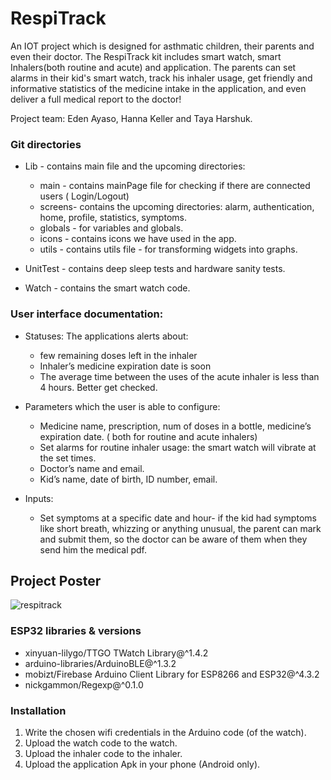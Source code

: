 # RespiTrack
An IOT project which is designed for asthmatic children, their parents and even their doctor.
The RespiTrack kit includes smart watch, smart Inhalers(both routine and acute) and application. 
The parents can set alarms in their kid's smart watch, track his inhaler usage, get friendly and informative statistics of the medicine intake 
in the application, and even deliver a full medical report to the doctor!

Project team: Eden Ayaso, Hanna Keller and Taya Harshuk.


### Git directories
- Lib - contains main file and the upcoming directories:
   - main - contains mainPage file for checking if there are connected users ( Login/Logout)
   - screens- contains the upcoming directories: alarm, authentication, home, profile, statistics, symptoms.
   - globals - for variables and globals.
   - icons - contains icons we have used in the app.
   - utils - contains utils file - for transforming widgets into graphs.
     
- UnitTest - contains deep sleep tests and hardware sanity tests.
- Watch - contains the smart watch code.


### User interface documentation:
- Statuses: The applications alerts about:
   - few remaining doses left in the inhaler
   - Inhaler’s medicine expiration date is soon
   - The average time between the uses of the acute inhaler is less than 4 hours. Better get checked.


- Parameters which the user is able to configure:
   - Medicine name, prescription, num of doses in a bottle,
     medicine’s expiration date. ( both for routine and acute inhalers)
   - Set alarms for routine inhaler usage: the smart watch will vibrate at the set times.
   - Doctor’s name and email.
   - Kid’s name, date of birth, ID number, email.

- Inputs:
    - Set symptoms at a specific date and hour- if the kid had symptoms like short breath, whizzing or
     anything unusual, the parent can mark and submit them, so the doctor can be aware of them when
     they send him the medical pdf.


## Project Poster
![respitrack](https://user-images.githubusercontent.com/95523968/219866086-239ce541-852c-4fb1-9cbd-1aec6e6dd424.png)

### ESP32 libraries & versions
- xinyuan-lilygo/TTGO TWatch Library@^1.4.2
- arduino-libraries/ArduinoBLE@^1.3.2
- mobizt/Firebase Arduino Client Library for ESP8266 and ESP32@^4.3.2
- nickgammon/Regexp@^0.1.0

### Installation
1. Write the chosen wifi credentials in the Arduino code (of the watch).
2. Upload the watch code to the watch.
3. Upload the inhaler code to the inhaler.
4. Upload the application Apk in your phone (Android only).





